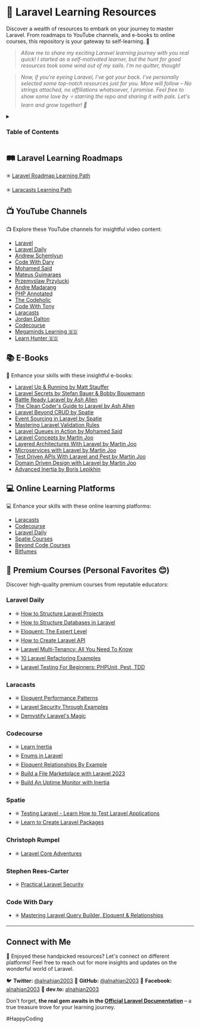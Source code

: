 # 🎢 Laravel Learning Resources

Discover a wealth of resources to embark on your journey to master Laravel. From roadmaps to YouTube channels, and e-books to online courses, this repository is your gateway to self-learning. 🚀

>*Allow me to share my exciting Laravel learning journey with you real quick! I started as a self-motivated learner, but the hunt for good resources took some wind out of my sails. I'm no quitter, though!*

>*Now, if you're eyeing Laravel, I've got your back. I've personally selected some top-notch resources just for you. More will follow – No strings attached, no affiliations whatsoever, I promise. Feel free to show some love by ⭐ starring the repo and sharing it with pals. Let's learn and grow together! 🌟*

<details>

<summary><h3>Table of Contents</h3></summary>
  
- [🛤️ Laravel Learning Roadmaps](#laravel-learning-roadmaps)
- [📺 YouTube Channels](#youtube-channels)
- [📚 E-Books](#e-books)
- [💻 Online Learning Platforms](#online-learning-platforms)
- [🌟 Premium Courses (Personally Recommended)](#premium-courses-personally-recommended)
</details>


## 🛤️ Laravel Learning Roadmaps

✳️ [Laravel Roadmap Learning Path](https://github.com/LaravelDaily/Laravel-Roadmap-Learning-Path)

✳️ [Laracasts Learning Path](https://laracasts.com/path)

## 📺 YouTube Channels

📺 Explore these YouTube channels for insightful video content:

- [Laravel](https://youtube.com/@LaravelPHP)
- [Laravel Daily](https://youtube.com/@LaravelDaily)
- [Andrew Schemlyun](https://youtube.com/@aschmelyun)
- [Code With Dary](https://youtube.com/@codewithdary)
- [Mohamed Said](https://youtube.com/@themsaid)
- [Mateus Guimaraes](https://youtube.com/@MateusGuimaraes)
- [Przemyslaw Przylucki](https://youtube.com/@saaslaravel)
- [Andre Madarang](https://youtube.com/@drehimself)
- [PHP Annotated](https://youtube.com/@phpannotated)
- [The Codeholic](https://youtube.com/@phpannotated)
- [Code With Tony](https://youtube.com/@codewithtonyofficial)
- [Laracasts](https://youtube.com/@Laracastsofficial)
- [Jordan Dalton](https://youtube.com/@Daltoncast)
- [Codecourse](https://youtube.com/@codecourse)
- [Megaminds Learning 🇧🇩](https://youtube.com/@MegamindsLearning)
- [Learn Hunter 🇧🇩](https://youtube.com/@LearnHunter)

## 📚 E-Books

📖 Enhance your skills with these insightful e-books:

- [Laravel Up & Running by Matt Stauffer](https://laravelupandrunning.com)
- [Laravel Secrets by Stefan Bauer & Bobby Bouwmann](https://laravelsecrets.com)
- [Battle Ready Laravel by Ash Allen](https://battle-ready-laravel.com)
- [The Clean Coder's Guide to Laravel by Ash Allen](https://ashallendesign.co.uk/blog/the-clean-coders-guide-to-laravel-free-70-page-pdf)
- [Laravel Beyond CRUD by Spatie](https://laravel-beyond-crud.com)
- [Event Sourcing in Laravel by Spatie](https://spatie.be/products/event-sourcing-in-laravel)
- [Mastering Laravel Validation Rules](https://nocompromises.gumroad.com/l/laravel-validation)
- [Laravel Queues in Action by Mohamed Said](https://learn-laravel-queues.com)
- [Laravel Concepts by Martin Joo](https://laravel-concepts.io)
- [Layered Architectures With Laravel by Martin Joo](https://martinjoo.gumroad.com/l/layered-architectures-laravel)
- [Microservices with Laravel by Martin Joo](https://martinjoo.gumroad.com/l/microservices-with-laravel-basic)
- [Test Driven APIs With Laravel and Pest by Martin Joo](https://test-driven-api-laravel.io)
- [Domain Driven Design with Laravel by Martin Joo](https://domain-driven-design-laravel.com)
- [Advanced Inertia by Boris Lepikhin](https://advanced-inertia.com)

## 💻 Online Learning Platforms

💻 Enhance your skills with these online learning platforms:

- [Laracasts](https://laracasts.com)
- [Codecourse](https://codecourse.com)
- [Laravel Daily](https://laraveldaily.com)
- [Spatie Courses](https://spatie.be/courses)
- [Beyond Code Courses](https://beyondco.de/video-courses)
- [Bitfumes](https://bitfumes.com)

## 🌟 Premium Courses (Personal Favorites 😊) 

Discover high-quality premium courses from reputable educators:

### Laravel Daily

- ✳️ [How to Structure Laravel Projects](https://laraveldaily.com/course/structure-laravel-projects)
- ✳️ [How to Structure Databases in Laravel](https://laraveldaily.com/course/laravel-database-structure)
- ✳️ [Eloquent: The Expert Level](https://laraveldaily.com/course/eloquent-the-expert-level)
- ✳️ [How to Create Laravel API](https://laraveldaily.com/course/laravel-api)
- ✳️ [Laravel Multi-Tenancy: All You Need To Know](https://laraveldaily.com/course/laravel-multi-tenancy)
- ✳️ [10 Laravel Refactoring Examples](https://laraveldaily.com/course/laravel-refactoring)
- ✳️ [Laravel Testing For Beginners: PHPUnit, Pest, TDD](https://laraveldaily.com/course/laravel-testing)

### Laracasts

- ✳️ [Eloquent Performance Patterns](https://laracasts.com/series/eloquent-performance-patterns)
- ✳️ [Laravel Security Through Examples](https://laracasts.com/series/laravel-security-through-examples)
- ✳️ [Demystify Laravel's Magic](https://laracasts.com/series/demystifying-laravel-magic)

### Codecourse

- ✳️ [Learn Inertia](https://codecourse.com/courses/learn-inertia)
- ✳️ [Enums in Laravel](https://codecourse.com/courses/enums-in-laravel)
- ✳️ [Eloquent Relationships By Example](https://codecourse.com/courses/eloquent-relationships-by-example)
- ✳️ [Build a File Marketplace with Laravel 2023](https://codecourse.com/courses/build-a-file-marketplace-with-laravel-2023)
- ✳️ [Build An Uptime Monitor with Inertia](https://codecourse.com/courses/build-an-uptime-monitor-with-inertia)

### Spatie

- ✳️ [Testing Laravel - Learn How to Test Laravel Applications](https://testing-laravel.com)
- ✳️ [Learn to Create Laravel Packages](https://laravelpackage.training)

### Christoph Rumpel

- ✳️ [Laravel Core Adventures](https://learn.christoph-rumpel.com)

### Stephen Rees-Carter

- ✳️ [Practical Laravel Security](https://practicallaravelsecurity.com)

### Code With Dary

- ✳️ [Mastering Laravel Query Builder, Eloquent & Relationships](https://www.udemy.com/course/mastering-laravel-10-query-builder-eloquent-relationships)


---


## Connect with Me

🌟 Enjoyed these handpicked resources? Let's connect on different platforms! Feel free to reach out for more insights and updates on the wonderful world of Laravel.

🐦 **Twitter:** [@alnahian2003](https://twitter.com/alnahian2003)
🐙 **GitHub:** [@alnahian2003](https://github.com/alnahian2003)
📘 **Facebook:** [alnahian2003](https://facebook.com/alnahian2003)
🔗 **dev.to:** [alnahian2003](https://dev.to/alnahian2003)

Don't forget, __the real gem awaits in the [Official Laravel Documentation](https://laravel.com/docs/master/)__ – a true treasure trove for your learning journey. 


#HappyCoding
